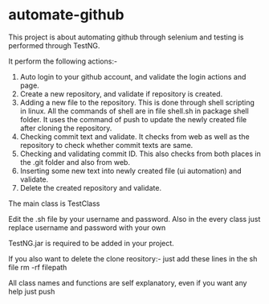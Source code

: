 # automate-github

This project is about automating github through selenium and testing is performed through TestNG.

It perform the following actions:-

1. Auto login to your github account, and validate the login actions and page.
2. Create a new repository, and validate if repository is created.
3. Adding a new file to the repository. This is done through shell scripting in linux. All the commands of shell are in file shell.sh in package shell folder. It uses the command of push to update the newly created file after cloning the repository.
4. Checking commit text and validate. It checks from web as well as the repository to check whether commit texts are same.
5. Checking and validating commit ID. This also checks from both places in the .git folder and also from web.
6. Inserting some new text into newly created file (ui automation) and validate.
7. Delete the created repository and validate.

The main class is TestClass

Edit the .sh file by your username and password.
Also in the every class just replace username and password with your own

TestNG.jar is required to be added in your project.

If you also want to delete the clone reository:-
just add these lines in the sh file
rm -rf filepath

All class names and functions are self explanatory, even if you want any help just push
